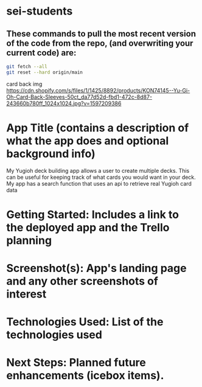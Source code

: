 # sei-students

## These commands to pull the most recent version of the code from the repo, (and overwriting your current code) are:

```bash
git fetch --all
git reset --hard origin/main
```
card back img
https://cdn.shopify.com/s/files/1/1425/8892/products/KON74145--Yu-Gi-Oh-Card-Back-Sleeves-50ct_da77d52d-fbd1-472c-8d87-243660b780ff_1024x1024.jpg?v=1597209386
<h1> App Title (contains a description of what the app does and optional background info)</h1>

My Yugioh deck building app allows a user to create multiple decks.  This can be useful for keeping track of what cards you would want in your deck. My app has a search function that uses an api to retrieve real Yugioh card data

<h1>Getting Started: Includes a link to the deployed app and the Trello planning </h1>

<h1> Screenshot(s): App's landing page and any other screenshots of interest</h1>



<h1> Technologies Used: List of the technologies used</h1>

<h1> Next Steps: Planned future enhancements (icebox items).</h1>
